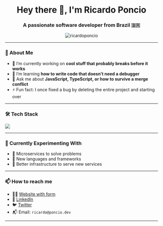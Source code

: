 <h1 align="center">Hey there 👋, I'm Ricardo Poncio</h1>
<h3 align="center">A passionate software developer from Brazil 🇧🇷</h3>

<p align="center">
  <img src="https://komarev.com/ghpvc/?username=ricardoponcio&label=Profile%20views&color=0e75b6&style=flat" alt="ricardoponcio" />
</p>

---

### 🧠 About Me
- 🔭 I’m currently working on **cool stuff that probably breaks before it works**
- 🌱 I’m learning **how to write code that doesn’t need a debugger**
- 💬 Ask me about **JavaScript, TypeScript, or how to survive a merge conflict**
- ⚡ Fun fact: I once fixed a bug by deleting the entire project and starting over

---

### 🛠️ Tech Stack

<p align="left">
  <img src="https://skillicons.dev/icons?i=js,ts,nodejs,react,nextjs,html,css,sass,tailwind,git,github,vscode" />
</p>

---

### 🚧 Currently Experimenting With
- 🧩 Microservices to solve problems  
- 🧠 New languages and frameworks  
- 🔧 Better infrastructure to serve new services

---

### 📫 How to reach me

- 🙋‍♂️ [Website with form](https://ricardo.poncio.dev)
- 💼 [LinkedIn](https://www.linkedin.com/in/ricardoponcio/)
- 🐦 [Twitter](https://twitter.com/ricardoponcio)
- 📬 Email: `ricardo@poncio.dev`

---
